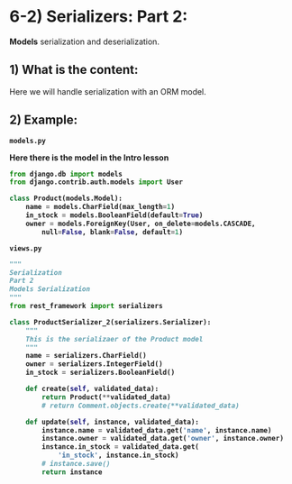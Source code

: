 # 6-2) Serializers: Part 2:

**Models** serialization and deserialization.



## 1) What is the content:

Here we will handle serialization with an ORM model.



## 2) Example:


<b>

`models.py`

Here there is the model in the Intro lesson

```python
from django.db import models
from django.contrib.auth.models import User

class Product(models.Model):
	name = models.CharField(max_length=1)
	in_stock = models.BooleanField(default=True)
	owner = models.ForeignKey(User, on_delete=models.CASCADE, 
		null=False, blank=False, default=1)
```



`views.py`

```python
"""
Serialization
Part 2
Models Serialization
"""
from rest_framework import serializers

class ProductSerializer_2(serializers.Serializer):
	"""
	This is the serializaer of the Product model 
	"""
	name = serializers.CharField()
	owner = serializers.IntegerField()
	in_stock = serializers.BooleanField()

	def create(self, validated_data):
		return Product(**validated_data)
		# return Comment.objects.create(**validated_data)

	def update(self, instance, validated_data):
		instance.name = validated_data.get('name', instance.name)
		instance.owner = validated_data.get('owner', instance.owner)
		instance.in_stock = validated_data.get(
			'in_stock', instance.in_stock)
		# instance.save()
		return instance
```

</b>

